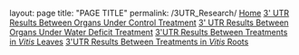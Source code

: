layout: page
title: "PAGE TITLE"
permalink: /3UTR_Research/
[Home](https://alexanderjhoward.github.io)
[3' UTR Results Between Organs Under Control Treatment](https://alexanderjhoward.github.io/Control_Organ_Comparison_3UTR_Results.html)
[3' UTR Results Between Organs Under Water Deficit Treatment](https://alexanderjhoward.github.io/WD_Organ_Comparison_3UTR_Results.html)
[3'UTR Results Between Treatments in *Vitis* Leaves](https://alexanderjhoward.github.io/Leaf_Treatment_Comparision_3UTR_Results.html)
[3'UTR Results Between Treatments in *Vitis* Roots](https://alexanderjhoward.github.io/Root_Treatment_Comparision_3UTR_Results.html)
